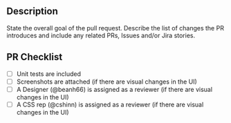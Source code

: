 ## Description
State the overall goal of the pull request. Describe the list of changes the PR introduces and include any related PRs, Issues and/or Jira stories.

## PR Checklist

- [ ] Unit tests are included
- [ ] Screenshots are attached (if there are visual changes in the UI)
- [ ] A Designer (@beanh66) is assigned as a reviewer (if there are visual changes in the UI)
- [ ] A CSS rep (@cshinn) is assigned as a reviewer (if there are visual changes in the UI)
